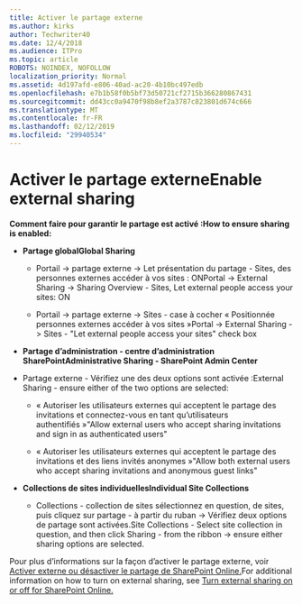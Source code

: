 ```yaml
---
title: Activer le partage externe
ms.author: kirks
author: Techwriter40
ms.date: 12/4/2018
ms.audience: ITPro
ms.topic: article
ROBOTS: NOINDEX, NOFOLLOW
localization_priority: Normal
ms.assetid: 4d197afd-e806-40ad-ac20-4b10bc497edb
ms.openlocfilehash: e7b1b58f0b5bf73d50721cf2715b366280867431
ms.sourcegitcommit: dd43cc0a9470f98b8ef2a3787c823801d674c666
ms.translationtype: MT
ms.contentlocale: fr-FR
ms.lasthandoff: 02/12/2019
ms.locfileid: "29940534"
---
```

# <a name="enable-external-sharing"></a><span data-ttu-id="e141c-102">Activer le partage externe</span><span class="sxs-lookup"><span data-stu-id="e141c-102">Enable external sharing</span></span>

 <span data-ttu-id="e141c-103">**Comment faire pour garantir le partage est activé :**</span><span class="sxs-lookup"><span data-stu-id="e141c-103">**How to ensure sharing is enabled:**</span></span>
  
- <span data-ttu-id="e141c-104">**Partage global**</span><span class="sxs-lookup"><span data-stu-id="e141c-104">**Global Sharing**</span></span>
    
  - <span data-ttu-id="e141c-105">Portail -\> partage externe -\> Let présentation du partage - Sites, des personnes externes accéder à vos sites : ON</span><span class="sxs-lookup"><span data-stu-id="e141c-105">Portal -\> External Sharing -\> Sharing Overview - Sites, Let external people access your sites: ON</span></span>
    
  - <span data-ttu-id="e141c-106">Portail -\> partage externe -\> Sites - case à cocher « Positionnée personnes externes accéder à vos sites »</span><span class="sxs-lookup"><span data-stu-id="e141c-106">Portal -\> External Sharing -\> Sites - "Let external people access your sites" check box</span></span>
    
- <span data-ttu-id="e141c-107">**Partage d’administration - centre d’administration SharePoint**</span><span class="sxs-lookup"><span data-stu-id="e141c-107">**Administrative Sharing - SharePoint Admin Center**</span></span>
    
- <span data-ttu-id="e141c-108">Partage externe - Vérifiez une des deux options sont activée :</span><span class="sxs-lookup"><span data-stu-id="e141c-108">External Sharing - ensure either of the two options are selected:</span></span>
    
  - <span data-ttu-id="e141c-109">« Autoriser les utilisateurs externes qui acceptent le partage des invitations et connectez-vous en tant qu’utilisateurs authentifiés »</span><span class="sxs-lookup"><span data-stu-id="e141c-109">"Allow external users who accept sharing invitations and sign in as authenticated users"</span></span>
    
  - <span data-ttu-id="e141c-110">« Autoriser les utilisateurs externes qui acceptent le partage des invitations et des liens invités anonymes »</span><span class="sxs-lookup"><span data-stu-id="e141c-110">"Allow both external users who accept sharing invitations and anonymous guest links"</span></span>
    
- <span data-ttu-id="e141c-111">**Collections de sites individuelles**</span><span class="sxs-lookup"><span data-stu-id="e141c-111">**Individual Site Collections**</span></span>
    
  - <span data-ttu-id="e141c-112">Collections - collection de sites sélectionnez en question, de sites, puis cliquez sur partage - à partir du ruban -\> Vérifiez deux options de partage sont activées.</span><span class="sxs-lookup"><span data-stu-id="e141c-112">Site Collections - Select site collection in question, and then click Sharing - from the ribbon -\> ensure either sharing options are selected.</span></span>
    
<span data-ttu-id="e141c-113">Pour plus d’informations sur la façon d’activer le partage externe, voir [Activer externe ou désactiver le partage de SharePoint Online.](https://go.microsoft.com/fwlink/?linkid=2047681&amp;clcid=0x409)</span><span class="sxs-lookup"><span data-stu-id="e141c-113">For additional information on how to turn on external sharing, see [Turn external sharing on or off for SharePoint Online.](https://go.microsoft.com/fwlink/?linkid=2047681&amp;clcid=0x409)</span></span>
  

